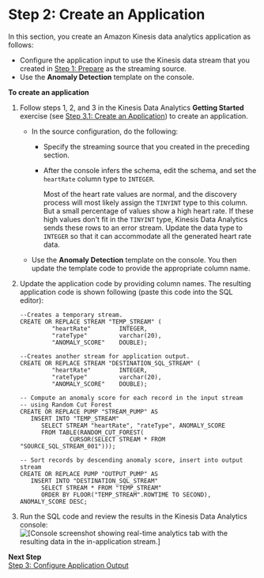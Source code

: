 # Step 2: Create an Application<a name="app-anom-score-create-app"></a>

In this section, you create an Amazon Kinesis data analytics application as follows:
+ Configure the application input to use the Kinesis data stream that you created in [Step 1: Prepare](app-anomaly-prepare.md) as the streaming source\.
+ Use the **Anomaly Detection** template on the console\. 

**To create an application**

1. Follow steps 1, 2, and 3 in the Kinesis Data Analytics **Getting Started** exercise \(see [Step 3\.1: Create an Application](get-started-create-app.md)\) to create an application\. 
   + In the source configuration, do the following:
     + Specify the streaming source that you created in the preceding section\. 
     + After the console infers the schema, edit the schema, and set the `heartRate` column type to `INTEGER`\. 

       Most of the heart rate values are normal, and the discovery process will most likely assign the `TINYINT` type to this column\. But a small percentage of values show a high heart rate\. If these high values don't fit in the `TINYINT` type, Kinesis Data Analytics sends these rows to an error stream\. Update the data type to `INTEGER` so that it can accommodate all the generated heart rate data\.
   + Use the **Anomaly Detection** template on the console\. You then update the template code to provide the appropriate column name\.

1. Update the application code by providing column names\. The resulting application code is shown following \(paste this code into the SQL editor\):

   ```
   --Creates a temporary stream.
   CREATE OR REPLACE STREAM "TEMP_STREAM" (
   	        "heartRate"        INTEGER,
   	        "rateType"         varchar(20),
   	        "ANOMALY_SCORE"    DOUBLE);
   
   --Creates another stream for application output.	        
   CREATE OR REPLACE STREAM "DESTINATION_SQL_STREAM" (
   	        "heartRate"        INTEGER,
   	        "rateType"         varchar(20),
   	        "ANOMALY_SCORE"    DOUBLE);
   
   -- Compute an anomaly score for each record in the input stream
   -- using Random Cut Forest
   CREATE OR REPLACE PUMP "STREAM_PUMP" AS 
      INSERT INTO "TEMP_STREAM"
         SELECT STREAM "heartRate", "rateType", ANOMALY_SCORE 
         FROM TABLE(RANDOM_CUT_FOREST(
                 CURSOR(SELECT STREAM * FROM "SOURCE_SQL_STREAM_001")));
   
   -- Sort records by descending anomaly score, insert into output stream
   CREATE OR REPLACE PUMP "OUTPUT_PUMP" AS 
      INSERT INTO "DESTINATION_SQL_STREAM"
         SELECT STREAM * FROM "TEMP_STREAM"
         ORDER BY FLOOR("TEMP_STREAM".ROWTIME TO SECOND), ANOMALY_SCORE DESC;
   ```

1. Run the SQL code and review the results in the Kinesis Data Analytics console:  
![\[Console screenshot showing real-time analytics tab with the resulting data in the in-application stream.\]](http://docs.aws.amazon.com/kinesisanalytics/latest/dev/images/anom-v2-40.png)

**Next Step**  
[Step 3: Configure Application Output](app-anomaly-create-ka-app-config-destination.md)